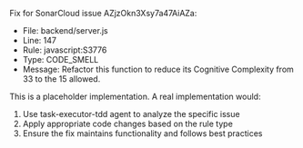 
Fix for SonarCloud issue AZjzOkn3Xsy7a47AiAZa:
- File: backend/server.js
- Line: 147  
- Rule: javascript:S3776
- Type: CODE_SMELL
- Message: Refactor this function to reduce its Cognitive Complexity from 33 to the 15 allowed.

This is a placeholder implementation. A real implementation would:
1. Use task-executor-tdd agent to analyze the specific issue
2. Apply appropriate code changes based on the rule type
3. Ensure the fix maintains functionality and follows best practices

